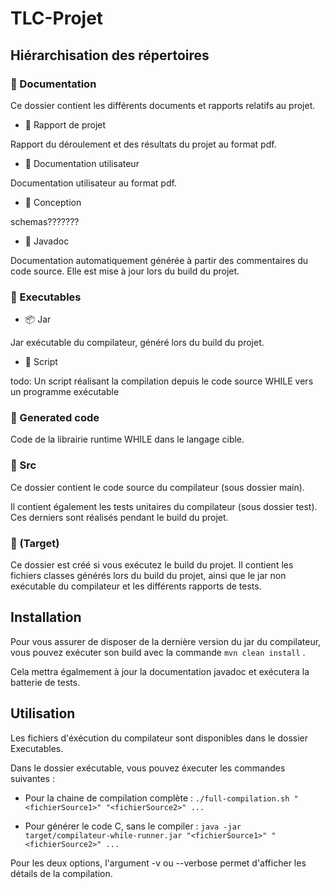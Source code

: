 # TLC-Projet

## Hiérarchisation des répertoires

### 📁 Documentation

Ce dossier contient les différents documents et rapports relatifs au projet.

- 📄 Rapport de projet

Rapport du déroulement et des résultats du projet au format pdf.

- 📄 Documentation utilisateur

Documentation utilisateur au format pdf.

- 📁 Conception

schemas???????

- 📁 Javadoc

Documentation automatiquement générée à partir des commentaires du code source. Elle est mise à jour lors du build du projet.

### 📁 Executables

- 📦 Jar

Jar exécutable du compilateur, généré lors du build du projet.


- 📜 Script

todo: 	Un script réalisant la compilation depuis le code source WHILE vers un programme exécutable

### 📁 Generated code

Code de la librairie runtime WHILE dans le langage cible.

### 📁 Src

Ce dossier contient le code source du compilateur (sous dossier main).

Il contient également les tests unitaires du compilateur (sous dossier test). Ces derniers sont réalisés pendant le build du projet.

### 📁 (Target)

Ce dossier est créé si vous exécutez le build du projet. Il contient les fichiers classes générés lors du build du projet, ainsi que le jar non exécutable du compilateur et les différents rapports de tests.

## Installation

Pour vous assurer de disposer de la dernière version du jar du compilateur, vous pouvez exécuter son build avec la commande `mvn clean install` . 

Cela mettra égalmement à jour la documentation javadoc et exécutera la batterie de tests.

## Utilisation

Les fichiers d'éxécution du compilateur sont disponibles dans le dossier Executables.

Dans le dossier exécutable, vous pouvez éxecuter les commandes suivantes :

- Pour la chaine de compilation complète : `./full-compilation.sh "<fichierSource1>" "<fichierSource2>" ...`

- Pour générer le code C, sans le compiler : `java -jar target/compilateur-while-runner.jar "<fichierSource1>" "<fichierSource2>" ...`

Pour les deux options, l'argument -v ou --verbose permet d'afficher les détails de la compilation.